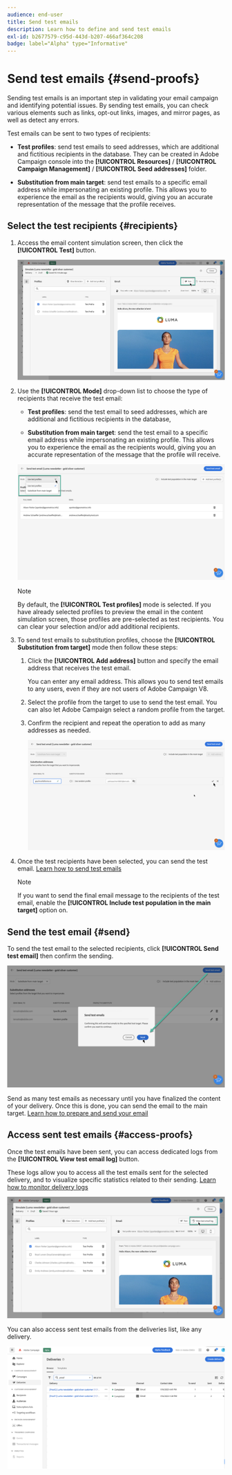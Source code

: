 ```yaml
---
audience: end-user
title: Send test emails
description: Learn how to define and send test emails
exl-id: b2677579-c95d-443d-b207-466af364c208
badge: label="Alpha" type="Informative"
---
```

# Send test emails {#send-proofs}

Sending test emails is an important step in validating your email campaign and identifying potential issues. By sending test emails, you can check various elements such as links, opt-out links, images, and mirror pages, as well as detect any errors.

Test emails can be sent to two types of recipients: 

* **Test profiles**: send test emails to seed addresses, which are additional and fictitious recipients in the database. They can be created in Adobe Campaign console into the **[!UICONTROL Resources]** / **[!UICONTROL Campaign Management]** / **[!UICONTROL Seed addresses]** folder.
    
* **Substitution from main target**: send test emails to a specific email address while impersonating an existing profile. This allows you to experience the email as the recipients would, giving you an accurate representation of the message that the profile receives.

## Select the test recipients {#recipients}

1. Access the email content simulation screen, then click the **[!UICONTROL Test]** button.

    ![](assets/test-button.png)

1. Use the **[!UICONTROL Mode]** drop-down list to choose the type of recipients that receive the test email:

    * **Test profiles**: send the test email to seed addresses, which are additional and fictitious recipients in the database,
    
    * **Substitution from main target**: send the test email to a specific email address while impersonating an existing profile. This allows you to experience the email as the recipients would, giving you an accurate representation of the message that the profile will receive.

    ![](assets/test-mode.png)

    >[!NOTE]
    >
    >By default, the **[!UICONTROL Test profiles]** mode is selected. If you have already selected profiles to preview the email in the content simulation screen, those profiles are pre-selected as test recipients. You can clear your selection and/or add additional recipients.

1. To send test emails to substitution profiles, choose the **[!UICONTROL Substitution from target]** mode then follow these steps:

    1. Click the **[!UICONTROL Add address]** button and specify the email address that receives the test email.

        You can enter any email address. This allows you to send test emails to any users, even if they are not users of Adobe Campaign V8.

    1. Select the profile from the target to use to send the test email. You can also let Adobe Campaign select a random profile from the target.

    1. Confirm the recipient and repeat the operation to add as many addresses as needed.

        ![](assets/substitution.png)

1. Once the test recipients have been selected, you can send the test email. [Learn how to send test emails](#send)

    >[!NOTE]
    >
    >If you want to send the final email message to the recipients of the test email, enable the **[!UICONTROL Include test population in the main target]** option on.

## Send the test email {#send}

To send the test email to the selected recipients, click **[!UICONTROL Send test email]** then confirm the sending.

![](assets/send-proof.png)

Send as many test emails as necessary until you have finalized the content of your delivery. Once this is done, you can send the email to the main target. [Learn how to prepare and send your email](../monitor/prepare-send.md)

## Access sent test emails {#access-proofs}

Once the test emails have been sent, you can access dedicated logs from the **[!UICONTROL View test email log]** button.

These logs allow you to access all the test emails sent for the selected delivery, and to visualize specific statistics related to their sending. [Learn how to monitor delivery logs](../monitor/delivery-logs.md)

![](assets/proof-log.png)

You can also access sent test emails from the deliveries list, like any delivery.

![](assets/delivery-list.png)
